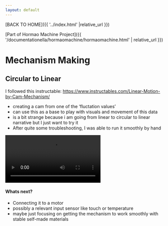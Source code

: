```yaml
---
layout: default
---
```


[BACK TO HOME]({{ '../index.html' |relative_url }})

[Part of Hormao Machine Project]({{ '/documentationella/hormaomachine/hormaomachine.html' | relative_url }})

# Mechanism Making




## Circular to Linear



I followed this instructable:  https://www.instructables.com/Linear-Motion-by-Cam-Mechanism/

- creating a cam from one of the ‘fluctation values’
- can use this as a base to play with visuals and movement of this data
- is a bit strange because i am going from linear to circular to linear narrative but I just want to try it
- After quite some troubleshooting, I was able to run it smoothly by hand

![linear movement](/assets/images/mechanismmaking/linearmove.mp4)


#### Whats next?

- Connecting it to a motor
- possibly a relevant input sensor like touch or temperature
- maybe just focusing on getting the mechanism to work smoothly with stable self-made materials




